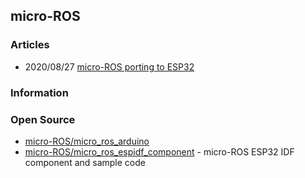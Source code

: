 ## micro-ROS


### Articles
- 2020/08/27 [micro-ROS porting to ESP32](https://micro.ros.org/blog/2020/08/27/esp32/)


### Information



### Open Source
- [micro-ROS/micro_ros_arduino](https://github.com/micro-ROS/micro_ros_arduino)
- [micro-ROS/micro_ros_espidf_component](https://github.com/micro-ROS/micro_ros_espidf_component) - micro-ROS ESP32 IDF component and sample code



